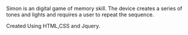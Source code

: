 Simon is an digital game of memory skill. The device creates a series of tones and lights and requires a user to repeat the sequence. 

Created Using HTML,CSS and Jquery.
